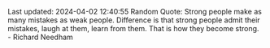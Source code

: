Last updated: 2024-04-02 12:40:55
Random Quote: Strong people make as many mistakes as weak people. Difference is that strong people admit their mistakes, laugh at them, learn from them. That is how they become strong. - Richard Needham